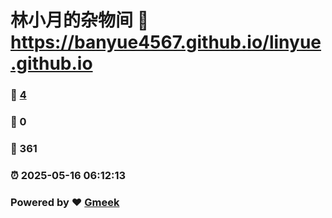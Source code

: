 # 林小月的杂物间 :link: https://banyue4567.github.io/linyue.github.io 
### :page_facing_up: [4](https://banyue4567.github.io/linyue.github.io/tag.html) 
### :speech_balloon: 0 
### :hibiscus: 361 
### :alarm_clock: 2025-05-16 06:12:13 
### Powered by :heart: [Gmeek](https://github.com/Meekdai/Gmeek)
